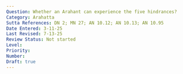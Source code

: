 ```yaml
---
Question: Whether an Arahant can experience the five hindrances?
Category: Arahatta
Sutta References: DN 2; MN 27; AN 10.12; AN 10.13; AN 10.95
Date Entered: 3-11-25
Last Revised: 7-13-25
Review Status: Not started
Level: 
Priority: 
Number: 
Draft: true
---
```


<!-- 

Notes:

It seems three of the five are abandoned in the standard formulation of the ten fetters.
 -->